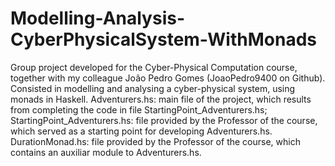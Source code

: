# Modelling-Analysis-CyberPhysicalSystem-WithMonads
Group project developed for the Cyber-Physical Computation course, together with my colleague João Pedro Gomes (JoaoPedro9400 on Github). Consisted in modelling and analysing a cyber-physical system, using monads in Haskell.
Adventurers.hs: main file of the project, which results from completing the code in file StartingPoint_Adventurers.hs;
StartingPoint_Adventurers.hs: file provided by the Professor of the course, which served as a starting point for developing Adventurers.hs.
DurationMonad.hs: file provided by the Professor of the course, which contains an auxiliar module to Adventurers.hs.
